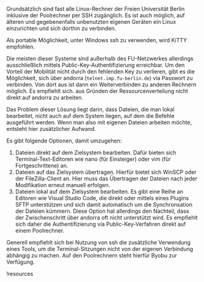Grundsätzlich sind fast alle Linux-Rechner der Freien Universität Berlin inklusive der Poolrechner per SSH zugänglich. Es ist auch möglich, auf älteren und gegebenenfalls unbenutzten eigenen Geräten ein Linux einzurichten und sich dorthin zu verbinden.

Als portable Möglichkeit, unter Windows ssh zu verwenden, wird KiTTY empfohlen.

Die meisten dieser Systeme sind außerhalb des FU-Netzwerkes allerdings ausschließlich mittels Public-Key-Authentifizierung erreichbar.
Um den Vorteil der Mobilität nicht durch den fehlenden Key zu verlieren, gibt es die Möglichkeit, sich über andorra (`telnet.imp.fu-berlin.de`) via Passwort zu verbinden. Von dort aus ist dann ein Weiterverbinden zu anderen Rechnern möglich.
Es empfiehlt sich. aus Gründen der Ressourcenverteilung nicht direkt auf andorra zu arbeiten.

Das Problem dieser Lösung liegt darin, dass Dateien, die man lokal bearbeitet, nicht auch auf dem System liegen, auf dem die Befehle ausgeführt werden. Wenn man also mit eigenen Dateien arbeiten möchte, entsteht hier zusätzlicher Aufwand.

Es gibt folgende Optionen, damit umzugehen:

1. Dateien direkt auf dem Zielsystem bearbeiten. Dafür bieten sich Terminal-Text-Editoren wie nano (für Einsteiger) oder vim (für Fortgeschrittene) an.
2. Dateien auf das Zielsystem übertragen. Hierfür bietet sich WinSCP oder der FileZilla-Client an. Hier muss das Übertragen der Dateien nach jeder Modifikation erneut manuell erfolgen.
3. Dateien lokal auf dem Zielsystem bearbeiten. Es gibt eine Reihe an Editoren wie Visual Studio Code, die direkt oder mittels eines Plugins SFTP unterstützen und sich damit automatisch um die Synchronsation der Dateien kümmern.
   Diese Option hat allerdings den Nachteil, dass der Zwischenschritt über andorra oft nicht unterstützt wird. Es empfiehlt sich daher die Authentifizierung via Public-Key-Verfahren direkt auf einem Poolrechner.

Generell empfiehlt sich bei Nutzung von ssh die zusätzliche Verwendung eines Tools, um die Terminal-Sitzungen nicht von der eigenen Verbindung abhängig zu machen. Auf den Poolrechnern steht hierfür Byobu zur Verfügung.

!resources
